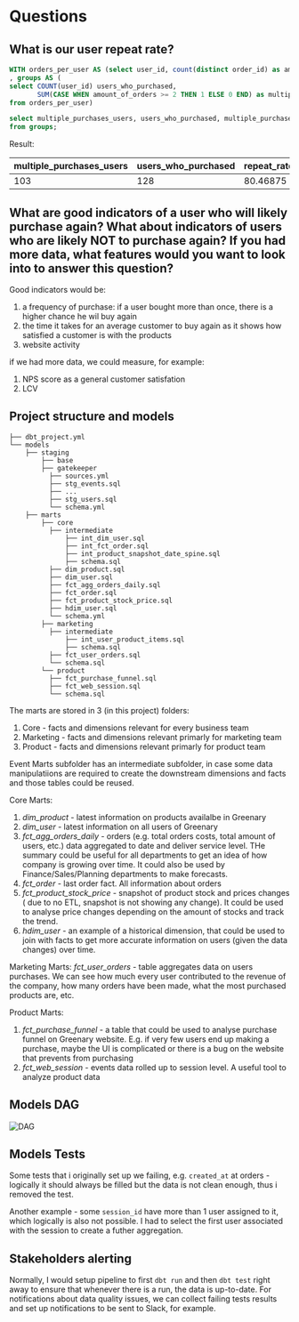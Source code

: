 # Questions
## What is our user repeat rate?
``` sql
WITH orders_per_user AS (select user_id, count(distinct order_id) as amount_of_orders from orders group by 1)
, groups AS (
select COUNT(user_id) users_who_purchased,
       SUM(CASE WHEN amount_of_orders >= 2 THEN 1 ELSE 0 END) as multiple_purchases_users
from orders_per_user) 

select multiple_purchases_users, users_who_purchased, multiple_purchases_users/users_who_purchased::float*100 as repeat_rate_percentage
from groups;
```
Result:

| multiple_purchases_users         | users_who_purchased         | repeat_rate_percentage                |
| -------------------------------- | --------------------------- | ------------------------------------- | 
| 103                              | 128                         | 80.46875                              |

## What are good indicators of a user who will likely purchase again? What about indicators of users who are likely NOT to purchase again? If you had more data, what features would you want to look into to answer this question?

Good indicators would be:
1. a frequency of purchase: if a user bought more than once, there is a higher chance he wil buy again
2. the time it takes for an average customer to buy again as it shows how satisfied a customer is with the products
3. website activity

if we had more data, we could measure, for example:
1. NPS score as a general customer satisfation 
2. LCV

## Project structure and models
```
├── dbt_project.yml
└── models
    ├── staging
        ├── base
        ├── gatekeeper
          ├── sources.yml
          ├── stg_events.sql
          ├── ...
          ├── stg_users.sql
          └── schema.yml
    ├── marts
        ├── core
          ├── intermediate
              ├── int_dim_user.sql
              ├── int_fct_order.sql
              ├── int_product_snapshot_date_spine.sql
              ├── schema.sql
          ├── dim_product.sql
          ├── dim_user.sql
          ├── fct_agg_orders_daily.sql
          ├── fct_order.sql
          ├── fct_product_stock_price.sql
          ├── hdim_user.sql
          └── schema.yml
        ├── marketing
          ├── intermediate
              ├── int_user_product_items.sql
              ├── schema.sql
          ├── fct_user_orders.sql
          └── schema.sql
        └── product
          ├── fct_purchase_funnel.sql
          ├── fct_web_session.sql
          └── schema.sql
```
The marts are stored in 3 (in this project) folders: 
1. Core - facts and dimensions relevant for every business team
2. Marketing - facts and dimensions relevant primarly for marketing team
2. Product - facts and dimensions relevant primarly for product team

Event Marts subfolder has an intermediate subfolder, in case some data manipulatiions are required to create the downstream dimensions and facts and those tables could be reused. 

Core Marts: 
1. *dim_product* - latest information on products availalbe in Greenary
2. *dim_user* - latest information on all users of Greenary
3. *fct_agg_orders_daily* - orders (e.g. total orders costs, total amount of users, etc.) data aggregated to date and deliver service level. THe summary could be useful for all departments to get an idea of how company is growing over time. It could also be used by Finance/Sales/Planning departments to make forecasts. 
4. *fct_order* - last order fact. All information about orders
5. *fct_product_stock_price* - snapshot of product stock and prices changes ( due to no ETL, snapshot is not showing any change). It could be used to analyse price changes depending on the amount of stocks and track the trend.
6. *hdim_user* - an example of a historical dimension, that could be used to join with facts to get more accurate information on users (given the data changes) over time.

Marketing Marts: 
*fct_user_orders* - table aggregates data on users purchases. We can see how much every user contributed to the revenue of the company, how many orders have been made, what the most purchased products are, etc.

Product Marts:
1. *fct_purchase_funnel* - a table that could be used to analyse purchase funnel on Greenary website. E.g. if very few users end up making a purchase, maybe the UI is complicated or there is a bug on the website that prevents from purchasing
2. *fct_web_session* - events data rolled up to session level. A useful tool to analyze product data

## Models DAG 
![DAG](images/LineageGraphWeek2.png)

## Models Tests
Some tests that i originally set up we failing, e.g. `created_at` at orders - logically it should always be filled but the data is not clean enough, thus i removed the test.

Another example - some `session_id` have more than 1 user assigned to it, which logically is also not possible. I had to select the first user associated with the session to create a futher aggregation. 

## Stakeholders alerting

Normally, I would setup pipeline to first `dbt run` and then `dbt test` right away to ensure that whenever there is a run, the data is up-to-date. For notifications about data quality issues, we can collect failing tests results and set up notifications to be sent to Slack, for example.